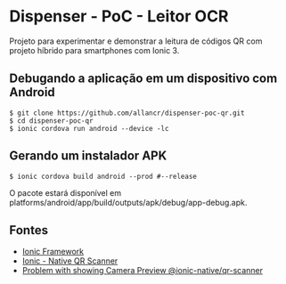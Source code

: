 # Dispenser - PoC - Leitor OCR
Projeto para experimentar e demonstrar a leitura de códigos QR com projeto híbrido para smartphones com Ionic 3.

## Debugando a aplicação em um dispositivo com Android
```
$ git clone https://github.com/allancr/dispenser-poc-qr.git
$ cd dispenser-poc-qr
$ ionic cordova run android --device -lc
```

## Gerando um instalador APK
```
$ ionic cordova build android --prod #--release
```
O pacote estará disponível em platforms/android/app/build/outputs/apk/debug/app-debug.apk.

## Fontes
* [Ionic Framework](https://ionicframework.com/docs/)
* [Ionic - Native QR Scanner](https://ionicframework.com/docs/native/qr-scanner/)
* [Problem with showing Camera Preview @ionic-native/qr-scanner](https://forum.ionicframework.com/t/problem-with-showing-camera-preview-ionic-native-qr-scanner/107694)
